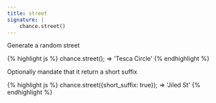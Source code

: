 ```yaml
---
title: street
signature: |
    chance.street()
---
```


Generate a random street

{% highlight js %}
chance.street();
=> 'Tesca Circle'
{% endhighlight %}

Optionally mandate that it return a short suffix

{% highlight js %}
  chance.street({short_suffix: true});
  => 'Jiled St'
{% endhighlight %}
